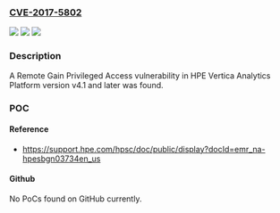 ### [CVE-2017-5802](https://cve.mitre.org/cgi-bin/cvename.cgi?name=CVE-2017-5802)
![](https://img.shields.io/static/v1?label=Product&message=Vertica%20Analytics%20Platform&color=blue)
![](https://img.shields.io/static/v1?label=Version&message=v4.1%20and%20later%20&color=brightgreen)
![](https://img.shields.io/static/v1?label=Vulnerability&message=Remote%20Gain%20Privileged%20Access&color=brightgreen)

### Description

A Remote Gain Privileged Access vulnerability in HPE Vertica Analytics Platform version v4.1 and later was found.

### POC

#### Reference
- https://support.hpe.com/hpsc/doc/public/display?docId=emr_na-hpesbgn03734en_us

#### Github
No PoCs found on GitHub currently.

